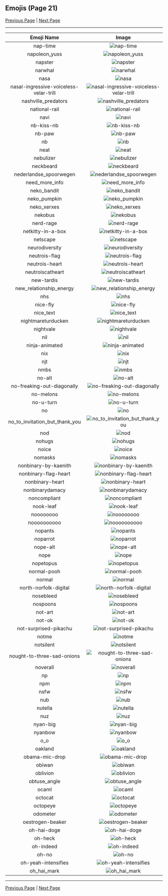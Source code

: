 
## Emojis (Page 21)

[Previous Page](/docs/lgbtintech/page-m-0020.md)
  | [Next Page](/docs/lgbtintech/page-o-0022.md)

<hr />

|Emoji Name|Image|
| :-: | :-: |
|nap-time| ![nap-time](/emojis/lgbtintech/nap-time.png)|
|napoleon_yuss| ![napoleon_yuss](/emojis/lgbtintech/napoleon_yuss.gif)|
|napster| ![napster](/emojis/lgbtintech/napster.png)|
|narwhal| ![narwhal](/emojis/lgbtintech/narwhal.png)|
|nasa| ![nasa](/emojis/lgbtintech/nasa.png)|
|nasal-ingressive-voiceless-velar-trill| ![nasal-ingressive-voiceless-velar-trill](/emojis/lgbtintech/nasal-ingressive-voiceless-velar-trill.gif)|
|nashville_predators| ![nashville_predators](/emojis/lgbtintech/nashville_predators.png)|
|national-rail| ![national-rail](/emojis/lgbtintech/national-rail.png)|
|navi| ![navi](/emojis/lgbtintech/navi.gif)|
|nb-kiss-nb| ![nb-kiss-nb](/emojis/lgbtintech/nb-kiss-nb.png)|
|nb-paw| ![nb-paw](/emojis/lgbtintech/nb-paw.png)|
|nb| ![nb](/emojis/lgbtintech/nb.png)|
|neat| ![neat](/emojis/lgbtintech/neat.png)|
|nebulizer| ![nebulizer](/emojis/lgbtintech/nebulizer.png)|
|neckbeard| ![neckbeard](/emojis/lgbtintech/neckbeard.png)|
|nederlandse_spoorwegen| ![nederlandse_spoorwegen](/emojis/lgbtintech/nederlandse_spoorwegen.png)|
|need_more_info| ![need_more_info](/emojis/lgbtintech/need_more_info.png)|
|neko_bandit| ![neko_bandit](/emojis/lgbtintech/neko_bandit.png)|
|neko_pumpkin| ![neko_pumpkin](/emojis/lgbtintech/neko_pumpkin.png)|
|neko_xerxes| ![neko_xerxes](/emojis/lgbtintech/neko_xerxes.png)|
|nekobus| ![nekobus](/emojis/lgbtintech/nekobus.jpg)|
|nerd-rage| ![nerd-rage](/emojis/lgbtintech/nerd-rage.png)|
|netkitty-in-a-box| ![netkitty-in-a-box](/emojis/lgbtintech/netkitty-in-a-box.png)|
|netscape| ![netscape](/emojis/lgbtintech/netscape.png)|
|neurodiversity| ![neurodiversity](/emojis/lgbtintech/neurodiversity.png)|
|neutrois-flag| ![neutrois-flag](/emojis/lgbtintech/neutrois-flag.png)|
|neutrois-heart| ![neutrois-heart](/emojis/lgbtintech/neutrois-heart.png)|
|neutroiscatheart| ![neutroiscatheart](/emojis/lgbtintech/neutroiscatheart.png)|
|new-tardis| ![new-tardis](/emojis/lgbtintech/new-tardis.png)|
|new_relationship_energy| ![new_relationship_energy](/emojis/lgbtintech/new_relationship_energy.png)|
|nhs| ![nhs](/emojis/lgbtintech/nhs.png)|
|nice-fly| ![nice-fly](/emojis/lgbtintech/nice-fly.png)|
|nice_text| ![nice_text](/emojis/lgbtintech/nice_text.png)|
|nightmareturducken| ![nightmareturducken](/emojis/lgbtintech/nightmareturducken.jpg)|
|nightvale| ![nightvale](/emojis/lgbtintech/nightvale.png)|
|nil| ![nil](/emojis/lgbtintech/nil.png)|
|ninja-animated| ![ninja-animated](/emojis/lgbtintech/ninja-animated.gif)|
|nix| ![nix](/emojis/lgbtintech/nix.png)|
|njt| ![njt](/emojis/lgbtintech/njt.png)|
|nmbs| ![nmbs](/emojis/lgbtintech/nmbs.gif)|
|no-alt| ![no-alt](/emojis/lgbtintech/no-alt.png)|
|no-freaking-out-diagonally| ![no-freaking-out-diagonally](/emojis/lgbtintech/no-freaking-out-diagonally.png)|
|no-melons| ![no-melons](/emojis/lgbtintech/no-melons.png)|
|no-u-turn| ![no-u-turn](/emojis/lgbtintech/no-u-turn.png)|
|no| ![no](/emojis/lgbtintech/no.png)|
|no_to_invitation_but_thank_you| ![no_to_invitation_but_thank_you](/emojis/lgbtintech/no_to_invitation_but_thank_you.png)|
|nod| ![nod](/emojis/lgbtintech/nod.gif)|
|nohugs| ![nohugs](/emojis/lgbtintech/nohugs.png)|
|noice| ![noice](/emojis/lgbtintech/noice.gif)|
|nomasks| ![nomasks](/emojis/lgbtintech/nomasks.jpg)|
|nonbinary-by-kaenith| ![nonbinary-by-kaenith](/emojis/lgbtintech/nonbinary-by-kaenith.png)|
|nonbinary-flag-heart| ![nonbinary-flag-heart](/emojis/lgbtintech/nonbinary-flag-heart.png)|
|nonbinary-heart| ![nonbinary-heart](/emojis/lgbtintech/nonbinary-heart.png)|
|nonbinarydamacy| ![nonbinarydamacy](/emojis/lgbtintech/nonbinarydamacy.gif)|
|noncompliant| ![noncompliant](/emojis/lgbtintech/noncompliant.png)|
|nook-leaf| ![nook-leaf](/emojis/lgbtintech/nook-leaf.png)|
|noooooooo| ![noooooooo](/emojis/lgbtintech/noooooooo.png)|
|noooooooooo| ![noooooooooo](/emojis/lgbtintech/noooooooooo.png)|
|nopants| ![nopants](/emojis/lgbtintech/nopants.png)|
|noparrot| ![noparrot](/emojis/lgbtintech/noparrot.png)|
|nope-alt| ![nope-alt](/emojis/lgbtintech/nope-alt.png)|
|nope| ![nope](/emojis/lgbtintech/nope.png)|
|nopetopus| ![nopetopus](/emojis/lgbtintech/nopetopus.gif)|
|normal-pooh| ![normal-pooh](/emojis/lgbtintech/normal-pooh.gif)|
|normal| ![normal](/emojis/lgbtintech/normal.png)|
|north-norfolk-digital| ![north-norfolk-digital](/emojis/lgbtintech/north-norfolk-digital.jpg)|
|nosebleed| ![nosebleed](/emojis/lgbtintech/nosebleed.gif)|
|nospoons| ![nospoons](/emojis/lgbtintech/nospoons.jpg)|
|not-art| ![not-art](/emojis/lgbtintech/not-art.png)|
|not-ok| ![not-ok](/emojis/lgbtintech/not-ok.png)|
|not-surprised-pikachu| ![not-surprised-pikachu](/emojis/lgbtintech/not-surprised-pikachu.jpg)|
|notme| ![notme](/emojis/lgbtintech/notme.png)|
|notsilent| ![notsilent](/emojis/lgbtintech/notsilent.png)|
|nought-to-three-sad-onions| ![nought-to-three-sad-onions](/emojis/lgbtintech/nought-to-three-sad-onions.png)|
|noverall| ![noverall](/emojis/lgbtintech/noverall.png)|
|np| ![np](/emojis/lgbtintech/np.png)|
|npm| ![npm](/emojis/lgbtintech/npm.png)|
|nsfw| ![nsfw](/emojis/lgbtintech/nsfw.png)|
|nub| ![nub](/emojis/lgbtintech/nub.png)|
|nutella| ![nutella](/emojis/lgbtintech/nutella.png)|
|nuz| ![nuz](/emojis/lgbtintech/nuz.png)|
|nyan-big| ![nyan-big](/emojis/lgbtintech/nyan-big.gif)|
|nyanbow| ![nyanbow](/emojis/lgbtintech/nyanbow.gif)|
|o_o| ![o_o](/emojis/lgbtintech/o_o.png)|
|oakland| ![oakland](/emojis/lgbtintech/oakland.png)|
|obama-mic-drop| ![obama-mic-drop](/emojis/lgbtintech/obama-mic-drop.gif)|
|obiwan| ![obiwan](/emojis/lgbtintech/obiwan.png)|
|oblivion| ![oblivion](/emojis/lgbtintech/oblivion.gif)|
|obtuse_angle| ![obtuse_angle](/emojis/lgbtintech/obtuse_angle.gif)|
|ocaml| ![ocaml](/emojis/lgbtintech/ocaml.png)|
|octocat| ![octocat](/emojis/lgbtintech/octocat.png)|
|octopeye| ![octopeye](/emojis/lgbtintech/octopeye.png)|
|odometer| ![odometer](/emojis/lgbtintech/odometer.png)|
|oestrogen-beaker| ![oestrogen-beaker](/emojis/lgbtintech/oestrogen-beaker.png)|
|oh-hai-doge| ![oh-hai-doge](/emojis/lgbtintech/oh-hai-doge.gif)|
|oh-heck| ![oh-heck](/emojis/lgbtintech/oh-heck.png)|
|oh-indeed| ![oh-indeed](/emojis/lgbtintech/oh-indeed.gif)|
|oh-no| ![oh-no](/emojis/lgbtintech/oh-no.png)|
|oh-yeah-intensifies| ![oh-yeah-intensifies](/emojis/lgbtintech/oh-yeah-intensifies.gif)|
|oh_hai_mark| ![oh_hai_mark](/emojis/lgbtintech/oh_hai_mark.png)|

<hr/>

[Previous Page](/docs/lgbtintech/page-m-0020.md)
  | [Next Page](/docs/lgbtintech/page-o-0022.md)